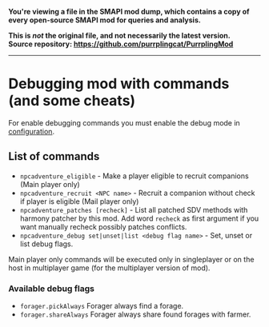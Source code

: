 **You're viewing a file in the SMAPI mod dump, which contains a copy of every open-source SMAPI mod
for queries and analysis.**

**This is _not_ the original file, and not necessarily the latest version.**  
**Source repository: https://github.com/purrplingcat/PurrplingMod**

----

# Debugging mod with commands (and some cheats)

For enable debugging commands you must enable the debug mode in [configuration](../guide/configuration.md).

## List of commands

- `npcadventure_eligible` - Make a player eligible to recruit companions  (Main player only)
- `npcadventure_recruit <NPC name>` - Recruit a companion without check if player is eligible (Mail player only)
- `npcadventure_patches [recheck]` - List all patched SDV methods with harmony patcher by this mod. Add word `recheck` as first argument if you want manually recheck possibly patches conflicts.
- `npcadventure_debug set|unset|list <debug flag name>` - Set, unset or list debug flags.

Main player only commands will be executed only in singleplayer or on the host in multiplayer game (for the multiplayer version of mod).

### Available debug flags

- `forager.pickAlways` Forager always find a forage.
- `forager.shareAlways` Forager always share found forages with farmer.

